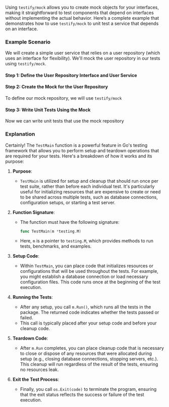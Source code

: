 Using `testify/mock` allows you to create mock objects for your interfaces, making it straightforward to test components that depend on interfaces without implementing the actual behavior. Here’s a complete example that demonstrates how to use `testify/mock` to unit test a service that depends on an interface.

### Example Scenario

We will create a simple user service that relies on a user repository (which uses an interface for flexibility). We'll mock the user repository in our tests using `testify/mock`.

#### Step 1: Define the User Repository Interface and User Service

#### Step 2: Create the Mock for the User Repository

To define our mock repository, we will use `testify/mock`

#### Step 3: Write Unit Tests Using the Mock

Now we can write unit tests that use the mock repository

### Explanation

Certainly! The `TestMain` function is a powerful feature in Go's testing framework that allows you to perform setup and teardown operations that are required for your tests. Here's a breakdown of how it works and its purpose:

1. **Purpose**:
    - `TestMain` is utilized for setup and cleanup that should run once per test suite, rather than before each individual test. It's particularly useful for initializing resources that are expensive to create or need to be shared across multiple tests, such as database connections, configuration setups, or starting a test server.

2. **Function Signature**:
    - The function must have the following signature:
      ```go
      func TestMain(m *testing.M)
      ```
    - Here, `m` is a pointer to `testing.M`, which provides methods to run tests, benchmarks, and examples.

3. **Setup Code**:
    - Within `TestMain`, you can place code that initializes resources or configurations that will be used throughout the tests. For example, you might establish a database connection or load necessary configuration files. This code runs once at the beginning of the test execution.

4. **Running the Tests**:
    - After any setup, you call `m.Run()`, which runs all the tests in the package. The returned code indicates whether the tests passed or failed.
    - This call is typically placed after your setup code and before your cleanup code.

5. **Teardown Code**:
    - After `m.Run` completes, you can place cleanup code that is necessary to close or dispose of any resources that were allocated during setup (e.g., closing database connections, stopping servers, etc.). This cleanup will run regardless of the result of the tests, ensuring no resources leak.

6. **Exit the Test Process**:
    - Finally, you call `os.Exit(code)` to terminate the program, ensuring that the exit status reflects the success or failure of the test execution.
